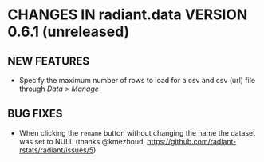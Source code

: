 # CHANGES IN radiant.data VERSION 0.6.1 (unreleased)

## NEW FEATURES

- Specify the maximum number of rows to load for a csv and csv (url) file through _Data > Manage_

## BUG FIXES

- When clicking the `rename` button without changing the name the dataset was set to NULL (thanks @kmezhoud, https://github.com/radiant-rstats/radiant/issues/5)

